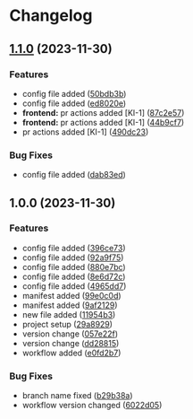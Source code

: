 # Changelog

## [1.1.0](https://github.com/samuel-adjin/tasty-release-please/compare/v1.0.0...v1.1.0) (2023-11-30)


### Features

* config file added ([50bdb3b](https://github.com/samuel-adjin/tasty-release-please/commit/50bdb3bf0ca69af19a452b7f14fd5255b4b2ed3c))
* config file added ([ed8020e](https://github.com/samuel-adjin/tasty-release-please/commit/ed8020e80c754e1966fa82f31bea0e1def8e9952))
* **frontend:** pr actions added [KI-1] ([87c2e57](https://github.com/samuel-adjin/tasty-release-please/commit/87c2e5782e5a3aac9c07a7425868bab781670b22))
* **frontend:** pr actions added [KI-1] ([44b9cf7](https://github.com/samuel-adjin/tasty-release-please/commit/44b9cf76a176e5cf132f63f0285db9fdf58fd46b))
* pr actions added [KI-1] ([490dc23](https://github.com/samuel-adjin/tasty-release-please/commit/490dc2325370a868e0698704078f8f482245e363))


### Bug Fixes

* config file added ([dab83ed](https://github.com/samuel-adjin/tasty-release-please/commit/dab83ed37aefa10d03826fd19e0ac52629619c48))

## 1.0.0 (2023-11-30)


### Features

* config file added ([396ce73](https://github.com/samuel-adjin/tasty-release-please/commit/396ce739f6c2bd63e6b688e219ad8e42ce16acf2))
* config file added ([92a9f75](https://github.com/samuel-adjin/tasty-release-please/commit/92a9f75adef869f13ccf978214d2d1f98c4d17c5))
* config file added ([880e7bc](https://github.com/samuel-adjin/tasty-release-please/commit/880e7bc413e3ee1a04b152416c875da266284ecd))
* config file added ([8e6d72c](https://github.com/samuel-adjin/tasty-release-please/commit/8e6d72ca7942f55ac1fd4918908d92d66194e078))
* config file added ([4965dd7](https://github.com/samuel-adjin/tasty-release-please/commit/4965dd7f75c6bb50024403ce219e5b8099d48181))
* manifest added ([99e0c0d](https://github.com/samuel-adjin/tasty-release-please/commit/99e0c0d3f0174845b425708a4930251b229f0eb3))
* manifest added ([9af2129](https://github.com/samuel-adjin/tasty-release-please/commit/9af2129c28126b0f393b3fa5017d946a6357b16e))
* new file added ([11954b3](https://github.com/samuel-adjin/tasty-release-please/commit/11954b3b1d66ebff194a772e692e522e292c1a81))
* project setup ([29a8929](https://github.com/samuel-adjin/tasty-release-please/commit/29a8929ce89d97bcd04b156ed515ef3bcb1ca0b4))
* version change ([057e22f](https://github.com/samuel-adjin/tasty-release-please/commit/057e22fae86768edbffc5c9889a8f1e90b496e6b))
* version change ([dd28815](https://github.com/samuel-adjin/tasty-release-please/commit/dd2881534fdc9b96c07ce00265ea148f1d0935eb))
* workflow added ([e0fd2b7](https://github.com/samuel-adjin/tasty-release-please/commit/e0fd2b72cba95aa4307254c8877fe7fe03ef0871))


### Bug Fixes

* branch name fixed ([b29b38a](https://github.com/samuel-adjin/tasty-release-please/commit/b29b38a9f13226c210450138089a139f284a8731))
* workflow version changed ([6022d05](https://github.com/samuel-adjin/tasty-release-please/commit/6022d05766902859ede027449cbf040a52eb824f))
